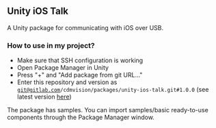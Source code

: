 ## Unity iOS Talk

A Unity package for communicating with iOS over USB.

### How to use in my project?
* Make sure that SSH configuration is working
* Open Package Manager in Unity
* Press "+" and "Add package from git URL..."
* Enter this repository and version as <code>git@gitlab.com/cdmvision/packages/unity-ios-talk.git#1.0.0</code> (see latest version [here](https://gitlab.com/cdmvision/packages/unity-ios-talk/-/tags))

The package has samples. You can import samples/basic ready-to-use components through the Package Manager window.
